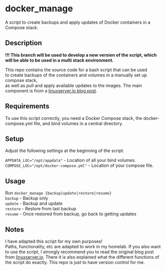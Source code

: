 # docker_manage
A script to create backups and apply updates of Docker containers in a Compose stack.

## Description
**!!! This branch will be used to develop a new version of the script, which will be able to be used in a multi stack environment.**

This repo contains the source code for a bash script that can be used  
to create backups of the containers and volumes in a manually set up compose stack,  
as well as pull and apply available updates to the images.
The main component is from a [linuxserver.io blog post](https://www.linuxserver.io/blog/2019-10-01-updating-and-backing-up-docker-containers-with-version-control).

## Requirements
To use this script correctly, you need a Docker Compose stack, the docker-compose.yml file, and bind volumes in a central directory.

## Setup
Adjust the following settings at the beginning of the script.

`APPDATA_LOC="/opt/appdata"` - Location of all your bind volumes.  
`COMPOSE_LOC="/opt/docker-compose.yml"` - Location of your compose file.

## Usage
Run `docker_manage {backup|update|restore|resume}`  
`backup` - Backup only  
`update` - Backup and update  
`restore` - Restore from last backup  
`resume` - Once restored from backup, go back to getting updates

## Notes
I have adapted this script for my own purposes!  
Paths, functionality, etc are adapted to work in my homelab. If you also want to use the script, I strongly recommend you to read the original blog post from [linuxserver.io](https://www.linuxserver.io/blog/2019-10-01-updating-and-backing-up-docker-containers-with-version-control). There it is also explained what the different functions of the script do exactly. This repo is just to have version control for me.
